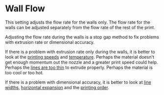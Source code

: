Wall Flow
====
This setting adjusts the flow rate for the walls only. The flow rate for the walls can be adjusted separately from the flow rate of the rest of the print.

Adjusting the flow rate during the walls is a stop gap method to fix problems with extrusion rate or dimensional accuracy.

If there is a problem with extrusion rate only during the walls, it is better to look at the [printing speeds](./speed_wall.md) and [temperature](material_print_temperature.md). Perhaps the material doesn't get enough momentum out the nozzle and a greater print speed could help. Perhaps the [lines are too thin](../resolution/wall_line_width.md) to extrude properly. Perhaps the material is too cool or too hot.

If there is a problem with dimensional accuracy, it is better to look at [line widths](../resolution/wall_line_width.md), [horizontal expansion](../shell/xy_offset.md) and the [printing order](../shell/outer_inset_first.md).